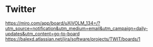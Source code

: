 # Twitter
https://miro.com/app/board/uXjVOLM_134=/?utm_source=notification&utm_medium=email&utm_campaign=daily-updates&utm_content=go-to-board
https://balexd.atlassian.net/jira/software/projects/TWIT/boards/1
